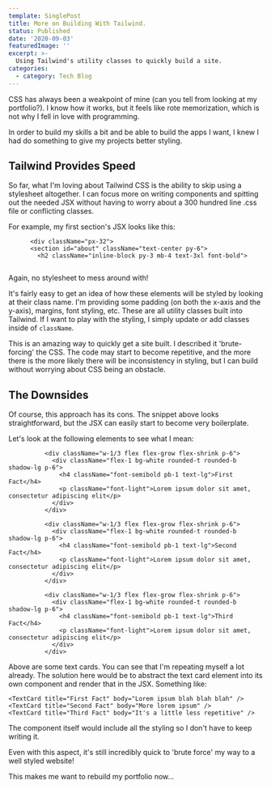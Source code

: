 ```yaml
---
template: SinglePost
title: More on Building With Tailwind.
status: Published
date: '2020-09-03'
featuredImage: ''
excerpt: >-
  Using Tailwind's utility classes to quickly build a site.
categories:
  - category: Tech Blog
---
```


CSS has always been a weakpoint of mine (can you tell from looking at my portfolio?). I know how it works, but it feels like rote memorization, which is not why I fell in love with programming.

In order to build my skills a bit and be able to build the apps I want, I knew I had do something to give my projects better styling. 

## Tailwind Provides Speed

So far, what I'm loving about Tailwind CSS is the ability to skip using a stylesheet altogether. I can focus more on writing components and spitting out the needed JSX without having to worry about a 300 hundred line .css file or conflicting classes.

For example, my first section's JSX looks like this:

```
      <div className="px-32">
      <section id="about" className="text-center py-6">
        <h2 className="inline-block py-3 mb-4 text-3xl font-bold">
        
```

Again, no stylesheet to mess around with!

It's fairly easy to get an idea of how these elements will be styled by looking at their class name. I'm providing some padding (on both the x-axis and the y-axis), margins, font styling, etc. These are all utility classes built into Tailwind. If I want to play with the styling, I simply update or add classes inside of `className`.

This is an amazing way to quickly get a site built. I described it 'brute-forcing' the CSS. The code may start to become repetitive, and the more there is the more likely there will be inconsistency in styling, but I can build without worrying about CSS being an obstacle.

## The Downsides

Of course, this approach has its cons. The snippet above looks straightforward, but the JSX can easily start to become very boilerplate.

Let's look at the following elements to see what I mean:

```
          <div className="w-1/3 flex flex-grow flex-shrink p-6">
            <div className="flex-1 bg-white rounded-t rounded-b shadow-lg p-6">
              <h4 className="font-semibold pb-1 text-lg">First Fact</h4>
              <p className="font-light">Lorem ipsum dolor sit amet, consectetur adipiscing elit</p>
            </div>
          </div>

          <div className="w-1/3 flex flex-grow flex-shrink p-6">
            <div className="flex-1 bg-white rounded-t rounded-b shadow-lg p-6">
              <h4 className="font-semibold pb-1 text-lg">Second Fact</h4>
              <p className="font-light">Lorem ipsum dolor sit amet, consectetur adipiscing elit</p>
            </div>
          </div>

          <div className="w-1/3 flex flex-grow flex-shrink p-6">
            <div className="flex-1 bg-white rounded-t rounded-b shadow-lg p-6">
              <h4 className="font-semibold pb-1 text-lg">Third Fact</h4>
              <p className="font-light">Lorem ipsum dolor sit amet, consectetur adipiscing elit</p>
            </div>
          </div>
```

Above are some text cards. You can see that I'm repeating myself a lot already. The solution here would be to abstract the text card element into its own component and render that in the JSX. Something like:

```
<TextCard title="First Fact" body="Lorem ipsum blah blah blah" />
<TextCard title="Second Fact" body="More lorem ipsum" />
<TextCard title="Third Fact" body="It's a little less repetitive" />
```

The component itself would include all the styling so I don't have to keep writing it. 

Even with this aspect, it's still incredibly quick to 'brute force' my way to a well styled website!

This makes me want to rebuild my portfolio now...